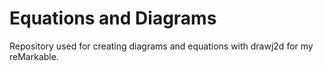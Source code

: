 # Equations and Diagrams

Repository used for creating diagrams and equations with drawj2d for my reMarkable.